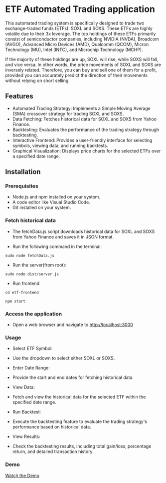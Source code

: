 # ETF Automated Trading application

This automated trading system is specifically designed to trade two exchange-traded funds (ETFs): SOXL and SOXS. These ETFs are highly volatile due to their 3x leverage. The top holdings of these ETFs primarily consist of semiconductor companies, including NVIDIA (NVDA), Broadcom (AVGO), Advanced Micro Devices (AMD), Qualcomm (QCOM), Micron Technology (MU), Intel (INTC), and Microchip Technology (MCHP).

If the majority of these holdings are up, SOXL will rise, while SOXS will fall, and vice versa. In other words, the price movements of SOXL and SOXS are inversely related. Therefore, you can buy and sell one of them for a profit, provided you can accurately predict the direction of their movements without relying on short selling.

## Features

- Automated Trading Strategy: Implements a Simple Moving Average (SMA) crossover strategy for trading SOXL and SOXS.
- Data Fetching: Fetches historical data for SOXL and SOXS from Yahoo Finance.
- Backtesting: Evaluates the performance of the trading strategy through backtesting.
- Interactive Frontend: Provides a user-friendly interface for selecting symbols, viewing data, and running backtests.
- Graphical Visualization: Displays price charts for the selected ETFs over a specified date range.

## Installation

### Prerequisites

- Node.js and npm installed on your system.
- A code editor like Visual Studio Code.
- Git installed on your system.

### Fetch historical data

- The fetchData.js script downloads historical data for SOXL and SOXS from Yahoo Finance and saves it in JSON format.

- Run the following command in the terminal:

`sudo node fetchData.js`

- Run the server(from root):

`sudo node dist/server.js`

- Run frontend

`cd etf-frontend`

`npm start`

### Access the application

- Open a web browser and navigate to <http://localhost:3000>

### Usage

- Select ETF Symbol:

- Use the dropdown to select either SOXL or SOXS.
- Enter Date Range:

- Provide the start and end dates for fetching historical data.
- View Data:

- Fetch and view the historical data for the selected ETF within the specified date range.
- Run Backtest:

- Execute the backtesting feature to evaluate the trading strategy's performance based on historical data.
- View Results:

- Check the backtesting results, including total gain/loss, percentage return, and detailed transaction history.

### Demo

[Watch the Demo](https://www.loom.com/share/ef116ccd1b5440e78bd01551af0e83ab?sid=d608e38d-9b75-4845-bbce-71d4c2b98cf5)
